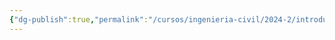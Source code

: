 ```yaml
---
{"dg-publish":true,"permalink":"/cursos/ingenieria-civil/2024-2/introduccion-a-la-programacion/8-archivos/8-archivos/"}
---
```


